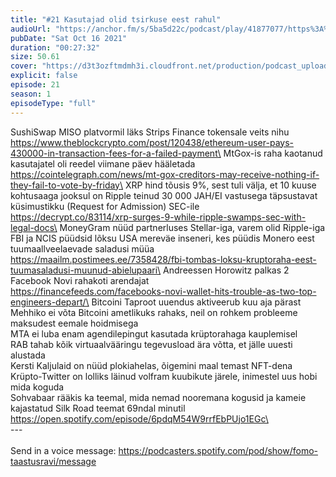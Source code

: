 ```yaml
---
title: "#21 Kasutajad olid tsirkuse eest rahul"
audioUrl: "https://anchor.fm/s/5ba5d22c/podcast/play/41877077/https%3A%2F%2Fd3ctxlq1ktw2nl.cloudfront.net%2Fstaging%2F2021-9-16%2F9162f283-3f67-435b-205e-ac377356b01b.m4a"
pubDate: "Sat Oct 16 2021"
duration: "00:27:32"
size: 50.61 
cover: "https://d3t3ozftmdmh3i.cloudfront.net/production/podcast_uploaded_episode/15275939/15275939-1634393189132-386e017a62f08.jpg"
explicit: false
episode: 21
season: 1
episodeType: "full"
---
```


SushiSwap MISO platvormil läks Strips Finance tokensale veits nihu\
https://www.theblockcrypto.com/post/120438/ethereum-user-pays-430000-in-transaction-fees-for-a-failed-payment\
MtGox-is raha kaotanud kasutajatel oli reedel viimane päev hääletada\
https://cointelegraph.com/news/mt-gox-creditors-may-receive-nothing-if-they-fail-to-vote-by-friday\
XRP hind tõusis 9%, sest tuli välja, et 10 kuuse kohtusaaga jooksul on Ripple teinud 30 000 JAH/EI vastusega täpsustavat küsimustikku (Request for Admission) SEC-ile\
https://decrypt.co/83114/xrp-surges-9-while-ripple-swamps-sec-with-legal-docs\
MoneyGram nüüd partnerluses Stellar-iga, varem olid Ripple-iga\
FBI ja NCIS püüdsid lõksu USA mereväe inseneri, kes püüdis Monero eest tuumaallveelaevade saladusi müüa\
https://maailm.postimees.ee/7358428/fbi-tombas-loksu-kruptoraha-eest-tuumasaladusi-muunud-abielupaari\
Andreessen Horowitz palkas 2 Facebook Novi rahakoti arendajat\
https://financefeeds.com/facebooks-novi-wallet-hits-trouble-as-two-top-engineers-depart/\
Bitcoini Taproot uuendus aktiveerub kuu aja pärast\
Mehhiko ei võta Bitcoini ametlikuks rahaks, neil on rohkem probleeme maksudest eemale hoidmisega\
MTA ei luba enam agendilepingut kasutada krüptorahaga kauplemisel\
RAB tahab kõik virtuaalvääringu tegevusload ära võtta, et jälle uuesti alustada\
Kersti Kaljulaid on nüüd plokiahelas, õigemini maal temast NFT-dena\
Krüpto-Twitter on lolliks läinud volfram kuubikute järele, inimestel uus hobi mida koguda\
Sohvabaar rääkis ka teemal, mida nemad nooremana kogusid ja kameie kajastatud Silk Road teemat 69ndal minutil\
https://open.spotify.com/episode/6pdqM54W9rrfEbPUjo1EGc\
\
--- \
\
Send in a voice message: https://podcasters.spotify.com/pod/show/fomo-taastusravi/message